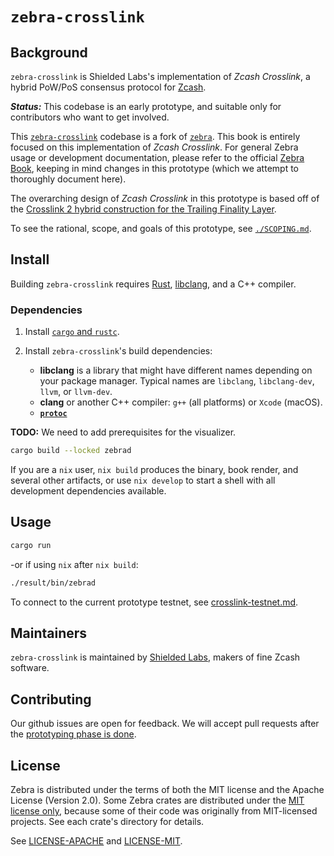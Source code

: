 # `zebra-crosslink`

<!-- Mark to add banner and badges -->

## Background

`zebra-crosslink` is Shielded Labs's implementation of *Zcash Crosslink*, a hybrid PoW/PoS consensus
protocol for [Zcash](https://z.cash/).

***Status:*** This codebase is an early prototype, and suitable only for contributors who want to get
involved.

This [`zebra-crosslink`](https://github.com/ShieldedLabs/zebra-crosslink) codebase is a fork of [`zebra`](https://github.com/ZcashFoundation/zebra). This book is entirely focused on this implementation of *Zcash Crosslink*. For general Zebra usage or development documentation, please refer to the official [Zebra Book](https://zebra.zfnd.org/), keeping in mind changes in this prototype (which we attempt to thoroughly document here).

The overarching design of *Zcash Crosslink* in this prototype is based off of the [Crosslink 2 hybrid construction for the Trailing Finality Layer](https://electric-coin-company.github.io/tfl-book/design/crosslink.html).

<!--
  Note: This is the top-level source repo `README.md` as well as
  the front of the book.

  If you are reading the source `./README.md` then `./SCOPING.md`
  file in the same directory. The link path is for the book context.
-->

To see the rational, scope, and goals of this prototype, see [`./SCOPING.md`](./crosslink/SCOPING.md).

## Install

Building `zebra-crosslink` requires [Rust](https://www.rust-lang.org/tools/install),
[libclang](https://clang.llvm.org/doxygen/group__CINDEX.html), and a C++ compiler.

### Dependencies

1. Install [`cargo` and `rustc`](https://www.rust-lang.org/tools/install).

2. Install `zebra-crosslink`'s build dependencies:

   - **libclang** is a library that might have different names depending on your
     package manager. Typical names are `libclang`, `libclang-dev`, `llvm`, or
     `llvm-dev`.
   - **clang** or another C++ compiler: `g++` (all platforms) or `Xcode` (macOS).
   - **[`protoc`](https://grpc.io/docs/protoc-installation/)**

**TODO:** We need to add prerequisites for the visualizer.

```sh
cargo build --locked zebrad
```

If you are a `nix` user, `nix build` produces the binary, book
render, and several other artifacts, or use `nix develop` to start
a shell with all development dependencies available.

## Usage

```sh
cargo run
```

-or if using `nix` after `nix build`:

```sh
./result/bin/zebrad
```

To connect to the current prototype testnet, see [crosslink-testnet.md](crosslink-testnet.md).

## Maintainers

`zebra-crosslink` is maintained by [Shielded Labs](https://shieldedlabs.net), makers of fine Zcash software.

## Contributing

Our github issues are open for feedback. We will accept pull requests after the [prototyping phase
is done](https://ShieldedLabs.net/roadmap).

## License

Zebra is distributed under the terms of both the MIT license and the Apache
License (Version 2.0). Some Zebra crates are distributed under the [MIT license
only](LICENSE-MIT), because some of their code was originally from MIT-licensed
projects. See each crate's directory for details.

See [LICENSE-APACHE](LICENSE-APACHE) and [LICENSE-MIT](LICENSE-MIT).
